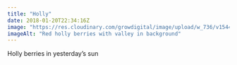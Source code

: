 ```yaml
---
title: "Holly"
date: 2018-01-20T22:34:16Z
image: "https://res.cloudinary.com/growdigital/image/upload/w_736/v1544048895/holly-39799276481.jpg"
imageAlt: "Red holly berries with valley in background"
---
```


Holly berries in yesterday’s sun
